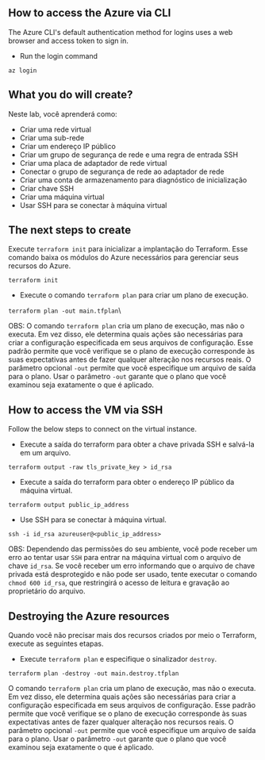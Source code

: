 ## How to access the Azure via CLI
The Azure CLI's default authentication method for logins uses a web browser and access token to sign in.

- Run the login command

```
az login
```

## What you do will create?
Neste lab, você aprenderá como:

- Criar uma rede virtual
- Criar uma sub-rede
- Criar um endereço IP público
- Criar um grupo de segurança de rede e uma regra de entrada SSH
- Criar uma placa de adaptador de rede virtual
- Conectar o grupo de segurança de rede ao adaptador de rede
- Criar uma conta de armazenamento para diagnóstico de inicialização
- Criar chave SSH
- Criar uma máquina virtual
- Usar SSH para se conectar à máquina virtual

## The next steps to create
Execute `terraform init` para inicializar a implantação do Terraform. Esse comando baixa os módulos do Azure necessários para gerenciar seus recursos do Azure.

`terraform init`

- Execute o comando `terraform plan` para criar um plano de execução.

`terraform plan -out main.tfplan`\

OBS: O comando `terraform plan` cria um plano de execução, mas não o executa. Em vez disso, ele determina quais ações são necessárias para criar a configuração especificada em seus arquivos de configuração. Esse padrão permite que você verifique se o plano de execução corresponde às suas expectativas antes de fazer qualquer alteração nos recursos reais. O parâmetro opcional `-out` permite que você especifique um arquivo de saída para o plano. Usar o parâmetro `-out` garante que o plano que você examinou seja exatamente o que é aplicado.

## How to access the VM via SSH
Follow the below steps to connect on the virtual instance.

- Execute a saída do terraform para obter a chave privada SSH e salvá-la em um arquivo.

```
terraform output -raw tls_private_key > id_rsa
```

- Execute a saída do terraform para obter o endereço IP público da máquina virtual.

```
terraform output public_ip_address
```

- Use SSH para se conectar à máquina virtual.

```
ssh -i id_rsa azureuser@<public_ip_address>
```

OBS: Dependendo das permissões do seu ambiente, você pode receber um erro ao tentar usar `SSH` para entrar na máquina virtual com o arquivo de chave `id_rsa`. Se você receber um erro informando que o arquivo de chave privada está desprotegido e não pode ser usado, tente executar o comando `chmod 600 id_rsa`, que restringirá o acesso de leitura e gravação ao proprietário do arquivo.

## Destroying the Azure resources
Quando você não precisar mais dos recursos criados por meio o Terraform, execute as seguintes etapas.

- Execute `terraform plan` e especifique o sinalizador `destroy`.

```
terraform plan -destroy -out main.destroy.tfplan
```

O comando `terraform plan` cria um plano de execução, mas não o executa. Em vez disso, ele determina quais ações são necessárias para criar a configuração especificada em seus arquivos de configuração. Esse padrão permite que você verifique se o plano de execução corresponde às suas expectativas antes de fazer qualquer alteração nos recursos reais.
O parâmetro opcional `-out` permite que você especifique um arquivo de saída para o plano. Usar o parâmetro `-out` garante que o plano que você examinou seja exatamente o que é aplicado.